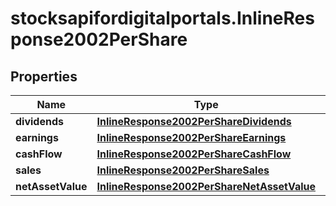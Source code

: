# stocksapifordigitalportals.InlineResponse2002PerShare

## Properties

Name | Type | Description | Notes
------------ | ------------- | ------------- | -------------
**dividends** | [**InlineResponse2002PerShareDividends**](InlineResponse2002PerShareDividends.md) |  | [optional] 
**earnings** | [**InlineResponse2002PerShareEarnings**](InlineResponse2002PerShareEarnings.md) |  | [optional] 
**cashFlow** | [**InlineResponse2002PerShareCashFlow**](InlineResponse2002PerShareCashFlow.md) |  | [optional] 
**sales** | [**InlineResponse2002PerShareSales**](InlineResponse2002PerShareSales.md) |  | [optional] 
**netAssetValue** | [**InlineResponse2002PerShareNetAssetValue**](InlineResponse2002PerShareNetAssetValue.md) |  | [optional] 


